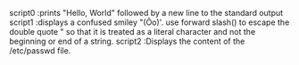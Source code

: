 script0 :prints "Hello, World" followed by a new line to the standard output
script1 :displays a confused smiley "(Ôo)'. use forward slash(\) to escape the double quote " so that it is treated as a literal character and not the beginning or end of a string.
script2 :Displays the content of the /etc/passwd file.
